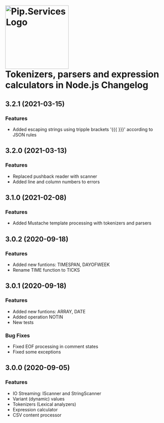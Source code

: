 # <img src="https://uploads-ssl.webflow.com/5ea5d3315186cf5ec60c3ee4/5edf1c94ce4c859f2b188094_logo.svg" alt="Pip.Services Logo" width="200"> <br/> Tokenizers, parsers and expression calculators in Node.js Changelog

## <a name="3.2.1"></a> 3.2.1 (2021-03-15)

### Features
* Added escaping strings using tripple brackets '{{{ }}}' according to JSON rules

## <a name="3.2.0"></a> 3.2.0 (2021-03-13)

### Features
* Replaced pushback reader with scanner
* Added line and column numbers to errors

## <a name="3.1.0"></a> 3.1.0 (2021-02-08)

### Features
* Added Mustache template processing with tokenizers and parsers

## <a name="3.0.2"></a> 3.0.2 (2020-09-18)

### Features
* Added new funtions: TIMESPAN, DAYOFWEEK
* Rename TIME function to TICKS

## <a name="3.0.1"></a> 3.0.1 (2020-09-18)

### Features
* Added new funtions: ARRAY, DATE
* Added operation NOTIN
* New tests

### Bug Fixes
* Fixed EOF processing in comment states
* Fixed some exceptions

## <a name="3.0.0"></a> 3.0.0 (2020-09-05)

### Features
* IO Streaming: IScanner and StringScanner
* Variant (dynamic) values
* Tokenizers (Lexical analyzers)
* Expression calculator
* CSV content processor

